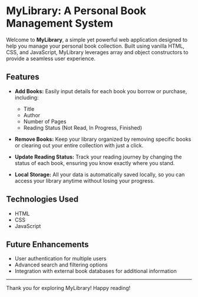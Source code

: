 # MyLibrary: A Personal Book Management System

Welcome to **MyLibrary**, a simple yet powerful web application designed to help you manage your personal book collection. Built using vanilla HTML, CSS, and JavaScript, MyLibrary leverages array and object constructors to provide a seamless user experience.

## Features

- **Add Books:** Easily input details for each book you borrow or purchase, including:
  - Title
  - Author
  - Number of Pages
  - Reading Status (Not Read, In Progress, Finished)

- **Remove Books:** Keep your library organized by removing specific books or clearing out your entire collection with just a click.

- **Update Reading Status:** Track your reading journey by changing the status of each book, ensuring you know exactly where you stand.

- **Local Storage:** All your data is automatically saved locally, so you can access your library anytime without losing your progress.

## Technologies Used

- HTML
- CSS
- JavaScript

## Future Enhancements

- User authentication for multiple users
- Advanced search and filtering options
- Integration with external book databases for additional information

---

Thank you for exploring MyLibrary! Happy reading!
